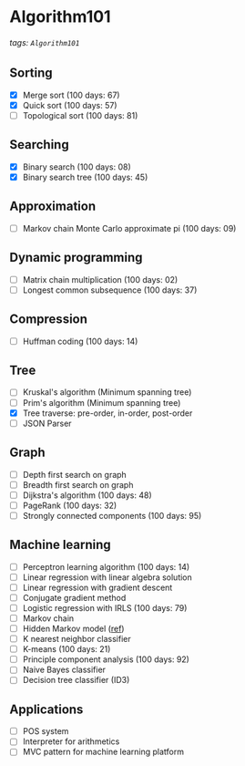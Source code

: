 # Algorithm101

###### tags: `Algorithm101`

## Sorting

- [x] Merge sort (100 days: 67)
- [x] Quick sort (100 days: 57)
- [ ] Topological sort (100 days: 81)

## Searching

- [x] Binary search (100 days: 08)
- [x] Binary search tree (100 days: 45)

## Approximation

- [ ] Markov chain Monte Carlo approximate pi (100 days: 09)

## Dynamic programming

- [ ] Matrix chain multiplication (100 days: 02)
- [ ] Longest common subsequence (100 days: 37)

## Compression

- [ ] Huffman coding (100 days: 14)

## Tree

- [ ] Kruskal's algorithm (Minimum spanning tree)
- [ ] Prim's algorithm (Minimum spanning tree)
- [x] Tree traverse: pre-order, in-order, post-order
- [ ] JSON Parser

## Graph

- [ ] Depth first search on graph
- [ ] Breadth first search on graph
- [ ] Dijkstra's algorithm (100 days: 48)
- [ ] PageRank (100 days: 32)
- [ ] Strongly connected components (100 days: 95)

## Machine learning

- [ ] Perceptron learning algorithm (100 days: 14)
- [ ] Linear regression with linear algebra solution
- [ ] Linear regression with gradient descent
- [ ] Conjugate gradient method
- [ ] Logistic regression with IRLS (100 days: 79)
- [ ] Markov chain
- [ ] Hidden Markov model ([ref](http://www.csie.ntnu.edu.tw/~u91029/HiddenMarkovModel.html#2))
- [ ] K nearest neighbor classifier
- [ ] K-means (100 days: 21)
- [ ] Principle component analysis (100 days: 92)
- [ ] Naive Bayes classifier
- [ ] Decision tree classifier (ID3)

## Applications

- [ ] POS system
- [ ] Interpreter for arithmetics
- [ ] MVC pattern for machine learning platform
